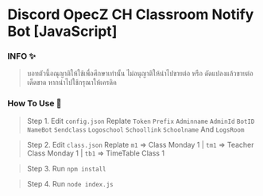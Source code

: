 # Discord OpecZ CH Classroom Notify Bot [JavaScript]
### **INFO ✨**
>บอทตัวนี้อณุญาติให้ใช้เพื่อศึกษาเท่านั้น ไม่อนุญาติให้นำไปขายต่อ หรือ ดัดแปลงแล้วขายต่อเด็ดขาด หากนำไปใช้กรุณาให้เครดิค

### **How To Use 🔰**
>Step 1. Edit `config.json` Replate `Token` `Prefix` `Adminname` `AdminId` `BotID` `NameBot` `Sendclass` `Logoschool` `Schoollink` `Schoolname` And `LogsRoom`

>Step 2. Edit `class.json` Replate `m1` => Class Monday 1 | `tm1` => Teacher Class Monday 1 | `tb1` => TimeTable Class 1

>Step 3. Run `npm install`

>Step 4. Run `node index.js`
